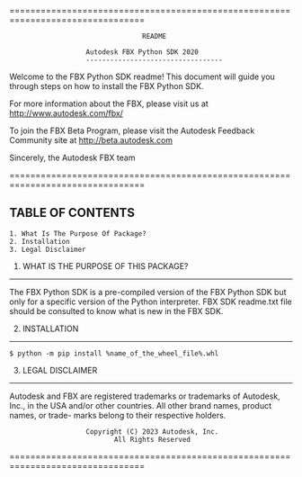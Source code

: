 ﻿================================================================================

                                     README

                       Autodesk FBX Python SDK 2020
                       ----------------------------------


Welcome to the FBX Python SDK readme! This document will guide you through
steps on how to install the FBX Python SDK. 

For more information about the FBX, please visit us at http://www.autodesk.com/fbx/

To join the FBX Beta Program, please visit the Autodesk Feedback Community site
at http://beta.autodesk.com

Sincerely,
the Autodesk FBX team

================================================================================



TABLE OF CONTENTS
-----------------

    1. What Is The Purpose Of Package?
    2. Installation
    3. Legal Disclaimer 



1. WHAT IS THE PURPOSE OF THIS PACKAGE?
---------------------------------------

The FBX Python SDK is a pre-compiled version of the FBX Python SDK but only for a specific version
of the Python interpreter. FBX SDK readme.txt file should be consulted to know what is new in the FBX SDK.

2. INSTALLATION
---------------
    $ python -m pip install %name_of_the_wheel_file%.whl


3. LEGAL DISCLAIMER
-------------------

Autodesk and FBX are registered trademarks or trademarks of Autodesk, Inc., in
the USA and/or other countries. All other brand names, product names, or trade-
marks belong to their respective holders.

                       Copyright (C) 2023 Autodesk, Inc.
                              All Rights Reserved

================================================================================
